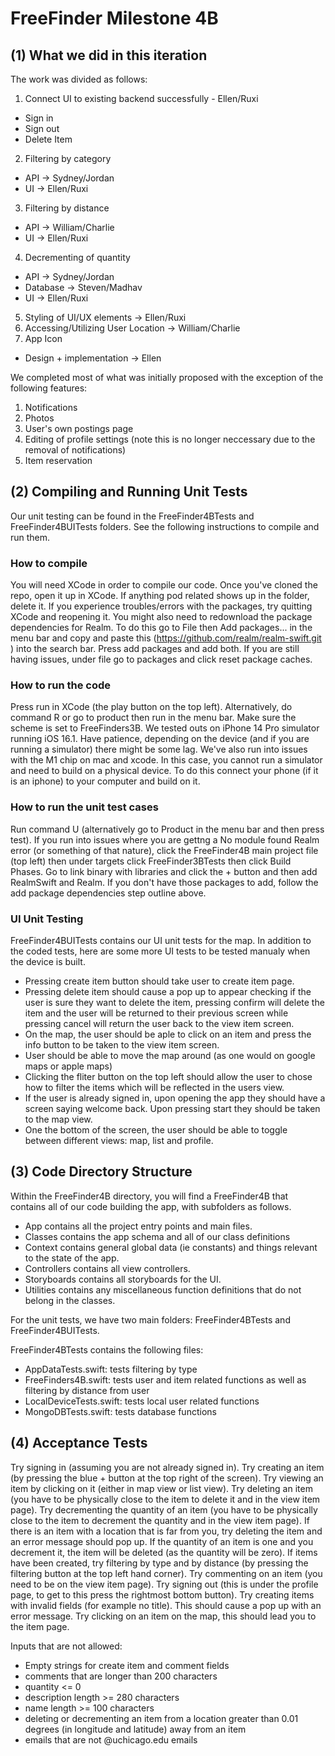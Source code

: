 # FreeFinder Milestone 4B

## (1) What we did in this iteration
The work was divided as follows: 
1. Connect UI to existing backend successfully - Ellen/Ruxi
- Sign in
- Sign out
- Delete Item
2. Filtering by category  
- API -> Sydney/Jordan
- UI -> Ellen/Ruxi
3. Filtering by distance 
- API -> William/Charlie
- UI -> Ellen/Ruxi
4. Decrementing of quantity
- API -> Sydney/Jordan
- Database -> Steven/Madhav
- UI -> Ellen/Ruxi
5. Styling of UI/UX elements -> Ellen/Ruxi
6. Accessing/Utilizing User Location -> William/Charlie
7. App Icon
- Design + implementation -> Ellen

We completed most of what was initially proposed with the exception of the following features:
1. Notifications
2. Photos
3. User's own postings page
4. Editing of profile settings (note this is no longer neccessary due to the removal of notifications)
5. Item reservation

## (2) Compiling and Running Unit Tests
Our unit testing can be found in the FreeFinder4BTests and FreeFinder4BUITests folders. See the following instructions to compile and run them. 

### How to compile
You will need XCode in order to compile our code. Once you've cloned the repo, open it up in XCode. If anything pod related shows up in the folder, delete it. 
If you experience troubles/errors with the packages, try quitting XCode and reopening it. You might also need to redownload the package dependencies for Realm. To do this go to File then Add packages... in the menu bar and copy and paste this (https://github.com/realm/realm-swift.git
) into the search bar. Press add packages and add both. If you are still having issues, under file go to packages and click reset package caches.

### How to run the code
Press run in XCode (the play button on the top left). Alternatively, do command R or go to product then run in the menu bar. Make sure the scheme is set to FreeFinders3B. We tested outs on iPhone 14 Pro simulator running iOS 16.1. Have patience, depending on the device (and if you are running a simulator) there might be some lag. We've also run into issues with the M1 chip on mac and xcode. In this case, you cannot run a simulator and need to build on a physical device. To do this connect your phone (if it is an iphone) to your computer and build on it. 
### How to run the unit test cases
Run command U (alternatively go to Product in the menu bar and then press test). If you run into issues where you are gettng a No module found Realm error (or something of that nature), click the FreeFinder4B main project file (top left) then under targets click FreeFinder3BTests then click Build Phases. Go to link binary with libraries and click the + button and then add RealmSwift and Realm. If you don't have those packages to add, follow the add package dependencies step outline above. 

### UI Unit Testing
FreeFinder4BUITests contains our UI unit tests for the map.
In addition to the coded tests, here are some more UI tests to be tested manualy when the device is built.
- Pressing create item button should take user to create item page. 
- Pressing delete item should cause a pop up to appear checking if the user is sure they want to delete the item, pressing confirm will delete the item and the user will be returned to their previous screen while pressing cancel will return the user back to the view item screen. 
- On the map, the user should be aple to click on an item and press the info button to be taken to the view item screen. 
- User should be able to move the map around (as one would on google maps or apple maps)
- Clicking the fliter button on the top left should allow the user to chose how to filter the items which will be reflected in the users view. 
- If the user is already signed in, upon opening the app they should have a screen saying welcome back. Upon pressing start they should be taken to the map view. 
- One the bottom of the screen, the user should be able to toggle between different views: map, list and profile. 

## (3) Code Directory Structure
Within the FreeFinder4B directory, you will find a FreeFinder4B that contains all of our code building the app, with subfolders as follows.
- App contains all the project entry points and main files. 
- Classes contains the app schema and all of our class definitions
- Context contains general global data (ie constants) and things relevant to the state of the app. 
- Controllers contains all view controllers.
- Storyboards contains all storyboards for the UI. 
- Utilities contains any miscellaneous function definitions that do not belong in the classes. 

For the unit tests, we have two main folders: FreeFinder4BTests and FreeFinder4BUITests. 

FreeFinder4BTests contains the following files:
- AppDataTests.swift: tests filtering by type
- FreeFinders4B.swift: tests user and item related functions as well as filtering by distance from user
- LocalDeviceTests.swift: tests local user related functions
- MongoDBTests.swift: tests database functions

## (4) Acceptance Tests
Try signing in (assuming you are not already signed in). Try creating an item (by pressing the blue + button at the top right of the screen). Try viewing an item by clicking on it (either in map view or list view). Try deleting an item (you have to be physically close to the item to delete it and in the view item page). Try decrementing the quantity of an item (you have to be physically close to the item to decrement the quantity and in the view item page). If there is an item with a location that is far from you, try deleting the item and an error message should pop up. If the quantity of an item is one and you decrement it, the item will be deleted (as the quantity will be zero). If items have been created, try filtering by type and by distance (by pressing the filtering button at the top left hand corner). Try commenting on an item (you need to be on the view item page). Try signing out (this is under the profile page, to get to this press the rightmost bottom button). Try creating items with invalid fields (for example no title). This should cause a pop up with an error message. Try clicking on an item on the map, this should lead you to the item page. 

Inputs that are not allowed:
- Empty strings for create item and comment fields
- comments that are longer than 200 characters
- quantity <= 0 
- description length >= 280 characters
- name length >= 100 characters
- deleting or decrementing an item from a location greater than 0.01 degrees (in longitude and latitude) away from an item
- emails that are not @uchicago.edu emails
